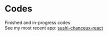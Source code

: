 # Codes
Finished and in-progress codes <br />
See my most recent app: [sushi-chanceux-react](https://github.com/Nanoscience202/next-schedule-maker)
